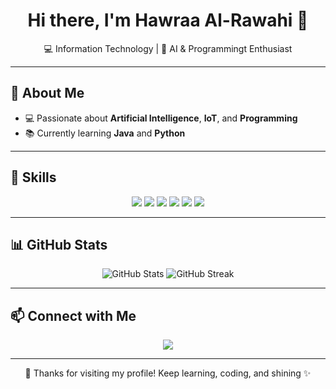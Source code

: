 <p align="center">
 
</p>

<h1 align="center">Hi there, I'm Hawraa Al-Rawahi 👋</h1>

<p align="center">
  💻 Information Technology | 🌸 AI & Programmingt Enthusiast
</p>

---

## 🌸 About Me  
- 💻 Passionate about **Artificial Intelligence**, **IoT**, and **Programming**  
- 📚 Currently learning **Java** and **Python** 

---

## 🚀 Skills  

<p align="center">
  <img src="https://img.shields.io/badge/Java-007396?style=for-the-badge&logo=java&logoColor=white"/>
  <img src="https://img.shields.io/badge/Python-3776ab?style=for-the-badge&logo=python&logoColor=white"/>
  <img src="https://img.shields.io/badge/HTML-FF5733?style=for-the-badge&logo=html5&logoColor=white"/>
  <img src="https://img.shields.io/badge/CSS-264de4?style=for-the-badge&logo=css3&logoColor=white"/>
  <img src="https://img.shields.io/badge/MySQL-4479a1?style=for-the-badge&logo=mysql&logoColor=white"/>
  <img src="https://img.shields.io/badge/GitHub-181717?style=for-the-badge&logo=github&logoColor=white"/>
</p>

---

## 📊 GitHub Stats  

<p align="center">
  <img src="https://github-readme-stats.vercel.app/api?username=Hawraa-a&show_icons=true&theme=radical&count_private=true" alt="GitHub Stats"/>
  <img src="https://github-readme-streak-stats.herokuapp.com/?user=Hawraa-a&theme=radical" alt="GitHub Streak"/>
</p>

---

## 📫 Connect with Me  

<p align="center">
  <a href="mailto:hawra8516@gmail.com"><img src="https://img.shields.io/badge/Email-hawra8516%40gmail.com-red?style=for-the-badge&logo=gmail&logoColor=white"/></a>
</p>

---

<p align="center">
  💖 Thanks for visiting my profile! Keep learning, coding, and shining ✨
</p>
